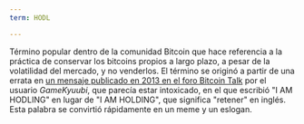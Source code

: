 ```yaml
---
term: HODL

---
```

Término popular dentro de la comunidad Bitcoin que hace referencia a la práctica de conservar los bitcoins propios a largo plazo, a pesar de la volatilidad del mercado, y no venderlos. El término se originó a partir de una errata en [un mensaje publicado en 2013 en el foro Bitcoin Talk](https://bitcointalk.org/index.php?topic=375643.msg4022997#msg4022997) por el usuario *GameKyuubi*, que parecía estar intoxicado, en el que escribió "I AM HODLING" en lugar de "I AM HOLDING", que significa "retener" en inglés. Esta palabra se convirtió rápidamente en un meme y un eslogan.
